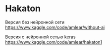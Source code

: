 # Hakaton
Версия без нейронной сети
https://www.kaggle.com/code/amlear/without-ai

Версия с нейронной сетью keras
https://www.kaggle.com/code/amlear/hakaton1
